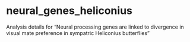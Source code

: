 # neural_genes_heliconius
Analysis details for “Neural processing genes are linked to divergence in visual mate preference in sympatric Heliconius butterflies”

